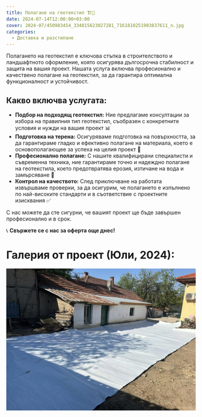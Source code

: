 ```yaml
---
title: Полагане на геотекстил 🏗️🌱
date: 2024-07-14T12:00:00+03:00
cover: 2024-07/450983454_334815623027281_7161810251903837611_n.jpg
categories:
  - Доставка и разстилане
---
```


Полагането на геотекстил е ключова стъпка в строителството и ландшафтното оформление, която осигурява дългосрочна стабилност и защита на вашия проект. Нашата услуга включва професионално и качествено полагане на геотекстил, за да гарантира оптимална функционалност и устойчивост.

## Какво включва услугата:

- **Подбор на подходящ геотекстил:** Ние предлагаме консултации за избора на правилния тип геотекстил, съобразен с конкретните условия и нужди на вашия проект 📊
- **Подготовка на терена:** Осигуряваме подготовка на повърхността, за да гарантираме гладко и ефективно полагане на материала, което е основополагающее за успеха на целия проект 🔧
- **Професионално полагане:** С нашите квалифицирани специалисти и съвременна техника, ние гарантираме точно и надеждно полагане на геотекстила, което предотвратява ерозия, изтичане на вода и замърсяване 🚧
- **Контрол на качеството:** След приключване на работата извършваме проверки, за да осигурим, че полагането е изпълнено по най-високите стандарти и в съответствие с проектните изисквания ✅

С нас можете да сте сигурни, че вашият проект ще бъде завършен професионално и в срок.

📞 **Свържете се с нас за оферта още днес!**

# Галерия от проект (Юли, 2024):

![image](2024-07/450983454_334815623027281_7161810251903837611_n.jpg)